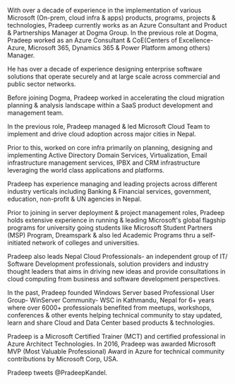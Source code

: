 With over a decade of experience in the implementation of various Microsoft (On-prem, cloud infra & apps) products, programs, projects & technologies, Pradeep currently works as an Azure Consultant and Product & Partnerships Manager at Dogma Group. In the previous role at Dogma, Pradeep worked as an Azure Consultant & CoE(Centers of Excellence- Azure, Microsoft 365, Dynamics 365 & Power Platform among others) Manager.

He has over a decade of experience designing enterprise software solutions that operate securely and at large scale across commercial and public sector networks.

Before joining Dogma, Pradeep worked in accelerating the cloud migration planning & analysis landscape within a SaaS product development and management team.

In the previous role, Pradeep managed & led Microsoft Cloud Team to implement and drive cloud adoption across major cities in Nepal.

Prior to this, worked on core infra primarily on planning, designing and implementing Active Directory Domain Services, Virtualization, Email infrastructure management services, IPBX and CRM infrastructure leveraging the world class applications and platforms.

Pradeep has experience managing and leading projects across different industry verticals including Banking & Financial services, government, education, non-profit & UN agencies in Nepal.

Prior to joining in server deployment & project management roles, Pradeep holds extensive experience in running & leading Microsoft's global flagship programs for university going students like Microsoft Student Partners (MSP) Program, Dreamspark & also led Academic Programs thru a self-initiated network of colleges and universities.

Pradeep also leads Nepal Cloud Professionals- an independent group of IT/ Software Development professionals, solution providers and industry thought leaders that aims in driving new ideas and provide consultations in cloud computing from business and software development perspectives.

In the past, Pradeep founded Windows Server based Professional User Group- WinServer Community- WSC in Kathmandu, Nepal for 6+ years where over 6000+ professionals benefited from meetups, workshops, conferences & other events helping technical community to stay updated, learn and share Cloud and Data Center based products & technologies.

Pradeep is a Microsoft Certified Trainer (MCT) and certified professional in Azure Architect Technologies. In 2016, Pradeep was awarded Microsoft MVP (Most Valuable Professional) Award in Azure for technical community contributions by Microsoft Corp, USA.

Pradeep tweets @PradeepKandel.
